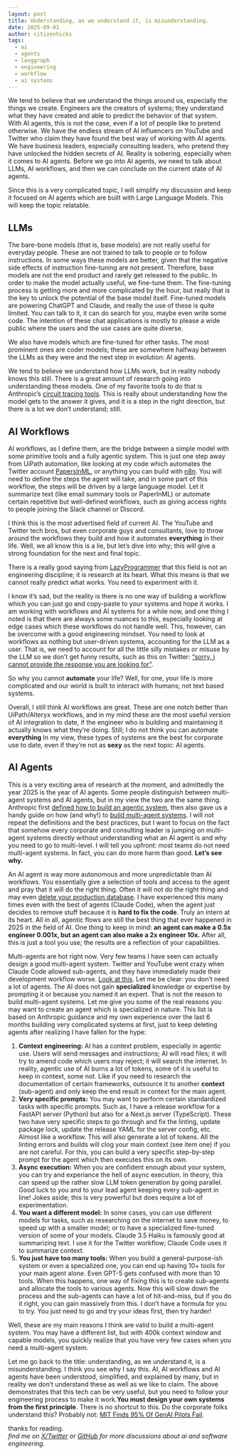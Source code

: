 ```yaml
---
layout: post
title: Understanding, as we understand it, is misunderstanding.
date: 2025-09-01
author: citizenhicks
tags:
  - ai
  - agents
  - langgraph
  - engineering
  - workflow
  - ai systems
---
```

We tend to believe that we understand the things around us, especially the things we create. Engineers are the creators of systems; they understand what they have created and able to predict the behavior of that system. With AI agents, this is not the case, even if a lot of people like to pretend otherwise. We have the endless stream of AI influencers on YouTube and Twitter who claim they have found the best way of working with AI agents. We have business leaders, especially consulting leaders, who pretend they have unlocked the hidden secrets of AI. Reality is sobering, especially when it comes to AI agents. Before we go into AI agents, we need to talk about LLMs, AI workflows, and then we can conclude on the current state of AI agents.

Since this is a very complicated topic, I will simplify my discussion and keep it focused on AI agents which are built with Large Language Models. This will keep the topic relatable.

## LLMs

The bare-bone models (that is, base models) are not really useful for everyday people. These are not trained to talk to people or to follow instructions. In some ways these models are better, given that the negative side effects of instruction fine-tuning are not present. Therefore, base models are not the end product and rarely get released to the public. In order to make the model actually useful, we fine-tune them. The fine-tuning process is getting more and more complicated by the hour, but really that is the key to unlock the potential of the base model itself. Fine-tuned models are powering ChatGPT and Claude, and really the use of these is quite limited. You can talk to it, it can do search for you, maybe even write some code. The intention of these chat applications is mostly to please a wide public where the users and the use cases are quite diverse.

We also have models which are fine-tuned for other tasks. The most prominent ones are coder models; these are somewhere halfway between the LLMs as they were and the next step in evolution: AI agents.

We tend to believe we understand how LLMs work, but in reality nobody knows this still. There is a great amount of research going into understanding these models. One of my favorite tools to do that is Anthropic’s [circuit tracing tools](https://www.anthropic.com/research/open-source-circuit-tracing). This is really about understanding how the model gets to the answer it gives, and it is a step in the right direction, but there is a lot we don’t understand; still.

## AI Workflows

AI workflows, as I define them, are the bridge between a simple model with some primitive tools and a fully agentic system. This is just one step away from UiPath automation, like looking at my code which automates the Twitter account [PapersInML](https://x.com/papersinml), or anything you can build with [n8n](https://n8n.io/). You will need to define the steps the agent will take, and in some part of this workflow, the steps will be driven by a large language model. Let it summarize text (like email summary tools or PaperInML) or automate certain repetitive but well-defined workflows, such as giving access rights to people joining the Slack channel or Discord.

I think this is the most advertised field of current AI. The YouTube and Twitter tech bros, but even corporate guys and consultants, love to throw around the workflows they build and how it automates **everything** in their life. Well, we all know this is a lie, but let’s dive into why; this will give a strong foundation for the next and final topic.

There is a really good saying from [LazyProgrammer](https://lazyprogrammer.me/) that this field is not an engineering discipline; it is research at its heart. What this means is that we cannot really predict what works. You need to experiment with it.

I know it’s sad, but the reality is there is no one way of building a workflow which you can just go and copy-paste to your systems and hope it works. I am working with workflows and AI systems for a while now, and one thing I noted is that there are always some nuances to this, especially looking at edge cases which these workflows do not handle well. This, however, can be overcome with a good engineering mindset. You need to look at workflows as nothing but user-driven systems, accounting for the LLM as a user. That is, we need to account for all the little silly mistakes or misuse by the LLM so we don’t get funny results, such as this on Twitter: [“sorry, i cannot provide the response you are looking for”](https://x.com/search?q=sorry%2C%20i%20cannot%20provide%20the%20response%20you%20are%20looking%20for&src=typed_query&f=live).

So why you cannot **automate** your life? Well, for one, your life is more complicated and our world is built to interact with humans; not text based systems. 

Overall, I still think AI workflows are great. These are one notch better than UiPath/Alteryx workflows, and in my mind these are the most useful version of AI integration to date, if the engineer who is building and maintaining it actually knows what they’re doing. Still; I do not think you can automate **everything**  In my view, these types of systems are the best for corporate use to date, even if they’re not as **sexy** as the next topic: AI agents.

## AI Agents

This is a very exciting area of research at the moment, and admittedly the year 2025 is the year of AI agents. Some people distinguish between multi-agent systems and AI agents, but in my view the two are the same thing. Anthropic first [defined how to build an agentic system](https://www.anthropic.com/engineering/building-effective-agents), then also gave us a handy guide on how (and why!) to [build multi-agent systems](https://www.anthropic.com/engineering/multi-agent-research-system). I will not repeat the definitions and the best practices, but I want to focus on the fact that somehow every corporate and consulting leader is jumping on multi-agent systems directly without understanding what an AI agent is and why you need to go to multi-level. I will tell you upfront: most teams do not need multi-agent systems. In fact, you can do more harm than good. **Let’s see why.**

An AI agent is way more autonomous and more unpredictable than AI workflows. You essentially give a selection of tools and access to the agent and pray that it will do the right thing. Often it will not do the right thing and may even [delete your production database](https://x.com/aubetony/status/1941466629705171104). I have experienced this many times even with the best of agents (Claude Code), when the agent just decides to remove stuff because it is **hard to fix the code**. Truly an intern at its heart. All in all, agentic flows are still the best thing that ever happened in 2025 in the field of AI. One thing to keep in mind: **an agent can make a 0.5x engineer 0.001x, but an agent can also make a 2x engineer 10x.** After all, this is just a tool you use; the results are a reflection of your capabilities.

Multi-agents are hot right now. Very few teams I have seen can actually design a good multi-agent system. Twitter and YouTube went crazy when Claude Code allowed sub-agents, and they have immediately made their development workflow worse. [Look at this](https://x.com/Saboo_Shubham_/status/1961437531486204177). Let me be clear: you don’t need a lot of agents. The AI does not gain **specialized** knowledge or expertise by prompting it or because you named it an expert. That is not the reason to build multi-agent systems. Let me give you some of the real reasons you may want to create an agent which is specialized in nature. This list is based on Anthropic guidance and my own experience over the last 6 months building very complicated systems at first, just to keep deleting agents after realizing I have fallen for the hype:

1. **Context engineering:** AI has a context problem, especially in agentic use. Users will send messages and instructions; AI will read files; it will try to amend code which users may reject; it will search the internet. In reality, agentic use of AI burns a lot of tokens, some of it is useful to keep in context, some not. Like if you need to research the documentation of certain frameworks, outsource it to another **context** (sub-agent) and only keep the end result in context for the main agent.
2. **Very specific prompts:** You may want to perform certain standardized tasks with specific prompts. Such as, I have a release workflow for a FastAPI server (Python) but also for a Next.js server (TypeScript). These two have very specific steps to go through and fix the linting, update package lock, update the release YAML for the server config, etc. Almost like a workflow. This will also generate a lot of tokens. All the linting errors and builds will clog your main context (see item one) if you are not careful. For this, you can build a very specific step-by-step prompt for the agent which then executes this on its own.
3. **Async execution:** When you are confident enough about your system, you can try and experiance the hell of async execution. In theory, this can speed up the rather slow LLM token generation by going parallel. Good luck to you and to your lead agent keeping every sub-agent in line! Jokes aside; this is very powerful but does require a lot of experimentation. 
4. **You want a different model:** In some cases, you can use different models for tasks, such as researching on the internet to save money, to speed up with a smaller model; or to have a specialized fine-tuned version of some of your models. Claude 3.5 Haiku is famously good at summarizing text. I use it for the Twitter workflow; Claude Code uses it to summarize context.
5. **You just have too many tools:** When you build a general-purpose-ish system or even a specialized one, you can end up having 10+ tools for your main agent alone. Even GPT-5 gets confused with more than 10 tools. When this happens, one way of fixing this is to create sub-agents and allocate the tools to various agents. Now this will slow down the process and the sub-agents can have a lot of hit-and-miss, but if you do it right, you can gain massively from this. I don’t have a formula for you to try. You just need to go and try your ideas first, then try harder!

Well, these are my main reasons I think are valid to build a multi-agent system. You may have a different list, but with 400k context window and capable models, you quickly realize that you have very few cases when you need a multi-agent system.

Let me go back to the title: understanding, as we understand it, is a misunderstanding. I think you see why I say this. AI, AI workflows and AI agents have been understood, simplified, and explained by many, but in reality we don’t understand these as well as we like to claim. The above demonstrates that this tech can be very useful, but you need to follow your engineering process to make it work.**You must design your own systems from the first principle**. There is no shortcut to this. Do the corporate folks understand this? Probably not: [MIT Finds 95% Of GenAI Pilots Fail](https://www.forbes.com/sites/jasonsnyder/2025/08/26/mit-finds-95-of-genai-pilots-fail-because-companies-avoid-friction/). 

thanks for reading.  
_find me on [X/Twitter](https://x.com/citizenhicks) or [GitHub](https://github.com/citizenhicks) for more discussions about ai and software engineering._
